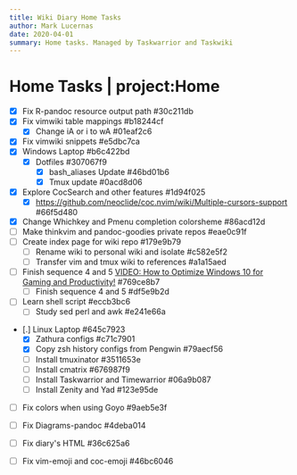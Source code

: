 ```yaml
---
title: Wiki Diary Home Tasks
author: Mark Lucernas
date: 2020-04-01
summary: Home tasks. Managed by Taskwarrior and Taskwiki
---
```



# Home Tasks | project:Home
* [X] Fix R-pandoc resource output path  #30c211db
* [X] Fix vimwiki table mappings  #b18244cf
    * [X] Change iA or i to wA  #01eaf2c6
* [X] Fix vimwiki snippets  #e5dbc7ca
* [X] Windows Laptop  #b6c422bd
    * [X] Dotfiles  #307067f9
        * [X] bash_aliases Update  #46bd01b6
        * [X] Tmux update  #0acd8d06
* [X] Explore CocSearch and other features  #1d94f025
    * [X] https://github.com/neoclide/coc.nvim/wiki/Multiple-cursors-support  #66f5d480
* [X] Change Whichkey and Pmenu completion colorsheme  #86acd12d
* [ ] Make thinkvim and pandoc-goodies private repos  #eae0c91f
* [ ] Create index page for wiki repo  #179e9b79
    * [ ] Rename wiki to personal wiki and isolate  #c582e5f2
    * [ ] Transfer vim and tmux wiki to references  #a1a15aed
* [ ] Finish sequence 4 and 5 [VIDEO: How to Optimize Windows 10 for Gaming and Productivity!](https://www.youtube.com/watch?v=pJTCwSX9Ym8)  #769ce8b7
    * [ ] Finish sequence 4 and 5  #df5e9b2d
* [ ] Learn shell script  #eccb3bc6
    * [ ] Study sed perl and awk  #e241e66a
* [.] Linux Laptop  #645c7923
    * [X] Zathura configs  #c71c7901
    * [X] Copy zsh history configs from Pengwin  #79aecf56
    * [ ] Install tmuxinator  #3511653e
    * [ ] Install cmatrix  #676987f9
    * [ ] Install Taskwarrior and Timewarrior  #06a9b087
    * [ ] Install Zenity and Yad  #123e95de
* [ ] Fix colors when using Goyo  #9aeb5e3f
* [ ] Fix Diagrams-pandoc  #4deba014
* [ ] Fix diary's HTML  #36c625a6
* [ ] Fix vim-emoji and coc-emoji  #46bc6046


